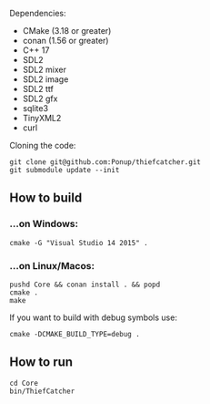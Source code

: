 
Dependencies:
* CMake (3.18 or greater)
* conan (1.56 or greater)
* C++ 17
* SDL2
* SDL2 mixer
* SDL2 image
* SDL2 ttf
* SDL2 gfx 
* sqlite3
* TinyXML2
* curl

Cloning the code:
```
git clone git@github.com:Ponup/thiefcatcher.git
git submodule update --init
```

## How to build

### ...on Windows:

```shell
cmake -G "Visual Studio 14 2015" .
```

### ...on Linux/Macos:

```shell
pushd Core && conan install . && popd
cmake .
make
```

If you want to build with debug symbols use:
```
cmake -DCMAKE_BUILD_TYPE=debug .
```

## How to run

```shell
cd Core
bin/ThiefCatcher
```
